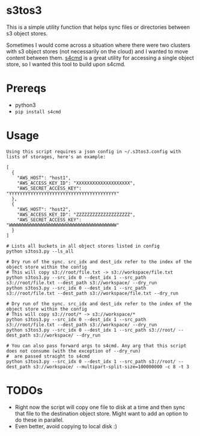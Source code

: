 # s3tos3
This is a simple utility function that helps sync files or directories between s3 object stores.

Sometimes I would come across a situation where there were two clusters with s3 object stores (not necessarily on the cloud) and I wanted to move content between them. [s4cmd](https://github.com/bloomreach/s4cmd) is a great utility for accessing a single object store, so I wanted this tool to build upon s4cmd.

Prereqs
===
+ python3
+ `pip install s4cmd`

Usage
===
```
Using this script requires a json config in ~/.s3tos3.config with lists of storages, here's an example:

[
  {
    "AWS_HOST": "host1",
    "AWS_ACCESS_KEY_ID": "XXXXXXXXXXXXXXXXXXXX",
    "AWS_SECRET_ACCESS_KEY": "YYYYYYYYYYYYYYYYYYYYYYYYYYYYYYYYYYYYYYYY"
  },
  {
    "AWS_HOST": "host2",
    "AWS_ACCESS_KEY_ID": "ZZZZZZZZZZZZZZZZZZZZ",
    "AWS_SECRET_ACCESS_KEY": "WWWWWWWWWWWWWWWWWWWWWWWWWWWWWWWWWWWWWWWW"
  }
]

# Lists all buckets in all object stores listed in config
python s3tos3.py --ls_all 

# Dry run of the sync. src_idx and dest_idx refer to the index of the object store within the config
# This will copy s3://root/file.txt -> s3://workspace/file.txt
python s3tos3.py --src_idx 0 --dest_idx 1 --src_path s3://root/file.txt --dest_path s3://workspace/ --dry_run
python s3tos3.py --src_idx 0 --dest_idx 1 --src_path s3://root/file.txt --dest_path s3://workspace/file.txt --dry_run

# Dry run of the sync. src_idx and dest_idx refer to the index of the object store within the config
# This will copy s3://root/* -> s3://workspace/*
python s3tos3.py --src_idx 0 --dest_idx 1 --src_path s3://root/file.txt --dest_path s3://workspace/ --dry_run
python s3tos3.py --src_idx 0 --dest_idx 1 --src_path s3://root/ --dest_path s3://workspace/ --dry_run

# You can also pass forward args to s4cmd. Any arg that this script does not consume (with the exception of --dry_run) 
#  are passed straight to s4cmd
python s3tos3.py --src_idx 0 --dest_idx 1 --src_path s3://root/ --dest_path s3://workspace/ --multipart-split-size=100000000 -c 8 -t 3
```

TODOs
===
+ Right now the script will copy one file to disk at a time and then sync that file to the destination object store. Might want to add an option to do these in parallel.
+ Even better, avoid copying to local disk :)
